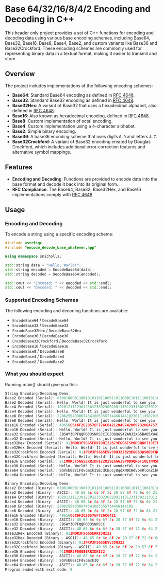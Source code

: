 # Base 64/32/16/8/4/2 Encoding and Decoding in C++

This header only project provides a set of C++ functions for encoding and decoding data using various base encoding schemes, including Base64, Base32, Base16, Base8, Base4, Base2, and custom variants like Base36 and Base32Crockford. These encoding schemes are commonly used for representing binary data in a textual format, making it easier to transmit and store.

## Overview

The project includes implementations of the following encoding schemes:

- **Base64**: Standard Base64 encoding as defined in [RFC 4648](https://tools.ietf.org/html/rfc4648).
- **Base32**: Standard Base32 encoding as defined in [RFC 4648](https://tools.ietf.org/html/rfc4648).
- **Base32Hex**: A variant of Base32 that uses a hexadecimal alphabet, also defined in [RFC 4648](https://tools.ietf.org/html/rfc4648).
- **Base16**: Also known as hexadecimal encoding, defined in [RFC 4648](https://tools.ietf.org/html/rfc4648).
- **Base8**: Custom implementation of octal encoding.
- **Base4**: Custom implementation using a 4-character alphabet.
- **Base2**: Simple binary encoding.
- **Base36**: A base36 encoding scheme that uses digits `0-9` and letters `A-Z`.
- **Base32Crockford**: A variant of Base32 encoding created by Douglas Crockford, which includes additional error-correction features and alternative symbol mappings.

## Features

- **Encoding and Decoding**: Functions are provided to encode data into the base format and decode it back into its original form.
- **RFC Compliance**: The Base64, Base32, Base32Hex, and Base16 implementations comply with [RFC 4648](https://tools.ietf.org/html/rfc4648).

## Usage

### Encoding and Decoding

To encode a string using a specific encoding scheme:

```cpp
#include <string>
#include "encode_decode_base_whatever.hpp" 

using namespace snicholls;

std::string data = "Hello, World!";
std::string encoded = EncodeBase64(data);
std::string decoded = DecodeBase64(encoded);

std::cout << "Encoded: " << encoded << std::endl;
std::cout << "Decoded: " << decoded << std::endl;
```

### Supported Encoding Schemes

The following encoding and decoding functions are available:

- `EncodeBase64` / `DecodeBase64`
- `EncodeBase32` / `DecodeBase32`
- `EncodeBase32Hex` / `DecodeBase32Hex`
- `EncodeBase36` / `DecodeBase36`
- `EncodeBase32Crockford` / `DecodeBase32Crockford`
- `EncodeBase16` / `DecodeBase16`
- `EncodeBase8` / `DecodeBase8`
- `EncodeBase4` / `DecodeBase4`
- `EncodeBase2` / `DecodeBase2`

### What you should expect

Running main() should give you this:

```cpp
String Encoding/Decoding Demo:
Base2 Encoded (Serial): 01001000011001010110110001101100011011110010110000100000010101110110111101110010011011000110010000100001001000000100100101110100001000000110100101110011001000000110101001110101011100110111010000100000011101110110111101101110011001000110010101110010011001100111010101101100001000000111010001101111001000000111001101100101011001010010000001111001011011110111010100100001
Base2 Decoded (Serial): Hello, World! It is just wonderful to see you!
Base4 Encoded (Serial): 1020121112301230123302300200111312331302123012100201020010211310020012211303020012221311130313100200131312331232121012111302121213111230020013101233020013031211121102001321123313110201
Base4 Decoded (Serial): Hello, World! It is just wonderful to see you!
Base8 Encoded (Serial): 220625543306745410053557344661441022011135020151346201523527156410073557334621453446316533020164336201633126244036267565102
Base8 Decoded (Serial): Hello, World! It is just wonderful to see you!
Base16 Encoded (Serial): 48656C6C6F2C20576F726C6421204974206973206A75737420776F6E64657266756C20746F2073656520796F7521
Base16 Decoded (Serial): Hello, World! It is just wonderful to see you!
Base32 Encoded (Serial): JBSWY3DPFQQFO33SNRSCCICJOQQGS4ZANJ2XG5BAO5XW4ZDFOJTHK3BAORXSA43FMUQHS33VEE
Base32 Decoded (Serial): Hello, World! It is just wonderful to see you!
Base32Hex Encoded (Serial): 91IMOR3F5GG5ERRIDHI22829EGG6ISP0D9QN6T10ETNMSP35E9J7AR10EHNI0SR5CKG7IRRL44
Base32Hex Decoded (Serial): Hello, World! It is just wonderful to see you!
Base32Crockford Encoded (Serial): 91JPRV3F5GG5EVVJDHJ22829EGG6JWS0D9TQ6X10EXQPWS35E9K7AV10EHQJ0WV5CMG7JVVN44
Base32Crockford Decoded (Serial): Hello, World! It is just wonderful to see you!
Base36 Encoded (Serial): 91IMOR3F5GG5ERRIDHI22829EGG6ISP0D9QN6T10ETNMSP35E9J7AR10EHNI0SR5CKG7IRRL44
Base36 Decoded (Serial): Hello, World! It is just wonderful to see you!
Base64 Encoded (Serial): SGVsbG8sIFdvcmxkISBJdCBpcyBqdXN0IHdvbmRlcmZ1bCB0byBzZWUgeW91IQ
Base64 Decoded (Serial): Hello, World! It is just wonderful to see you!

Binary Encoding/Decoding Demo:
Base2 Encoded (Binary): 01001000011001010110110001101100011011110010110000100000010101110110111101110010011011000110010000100001
Base2 Decoded (Binary - ASCII): 48 65 6c 6c 6f 2c 20 57 6f 72 6c 64 21  | Hello, World!
Base4 Encoded (Binary): 1020121112301230123302300200111312331302123012100201
Base4 Decoded (Binary - ASCII): 48 65 6c 6c 6f 2c 20 57 6f 72 6c 64 21  | Hello, World!
Base8 Encoded (Binary): 22062554330674541005355734466144102
Base8 Decoded (Binary - ASCII): 48 65 6c 6c 6f 2c 20 57 6f 72 6c 64 21  | Hello, World!
Base16 Encoded (Binary): 48656C6C6F2C20576F726C6421
Base16 Decoded (Binary - ASCII): 48 65 6c 6c 6f 2c 20 57 6f 72 6c 64 21  | Hello, World!
Base32 Encoded (Binary): JBSWY3DPFQQFO33SNRSCC
Base32 Decoded (Binary - ASCII): 48 65 6c 6c 6f 2c 20 57 6f 72 6c 64 21  | Hello, World!
Base32Hex Encoded (Binary): 91IMOR3F5GG5ERRIDHI22
Base32Hex Decoded (Binary - ASCII): 48 65 6c 6c 6f 2c 20 57 6f 72 6c 64 21  | Hello, World!
Base32Crockford Encoded (Binary): 91JPRV3F5GG5EVVJDHJ22
Base32Crockford Decoded (Binary - ASCII): 48 65 6c 6c 6f 2c 20 57 6f 72 6c 64 21  | Hello, World!
Base36 Encoded (Binary): 91IMOR3F5GG5ERRIDHI22
Base36 Decoded (Binary - ASCII): 48 65 6c 6c 6f 2c 20 57 6f 72 6c 64 21  | Hello, World!
Base64 Encoded (Binary): SGVsbG8sIFdvcmxkIQ
Base64 Decoded (Binary - ASCII): 48 65 6c 6c 6f 2c 20 57 6f 72 6c 64 21  | Hello, World!
Program ended with exit code: 0
```
